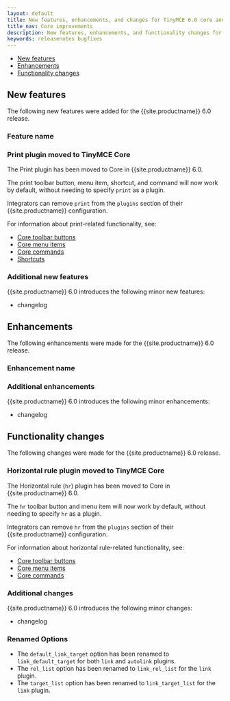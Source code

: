 ```yaml
---
layout: default
title: New features, enhancements, and changes for TinyMCE 6.0 core and core plugins
title_nav: Core improvements
description: New features, enhancements, and functionality changes for TinyMCE 6.0
keywords: releasenotes bugfixes
---
```


- [New features](#newfeatures)
- [Enhancements](#enhancements)
- [Functionality changes](#functionalitychanges)

## New features

The following new features were added for the {{site.productname}} 6.0 release.

### Feature name

### Print plugin moved to TinyMCE Core

The Print plugin has been moved to Core in {{site.productname}} 6.0.

The print toolbar button, menu item, shortcut, and command will now work by default, without needing to specify `print` as a plugin.

Integrators can remove `print` from the `plugins` section of their {{site.productname}} configuration.

For information about print-related functionality, see:
- [Core toolbar buttons]({{site.baseurl}}/advanced/available-toolbar-buttons/#thecoretoolbarbuttons)
- [Core menu items]({{site.baseurl}}/advanced/available-menu-items/#thecoremenuitems)
- [Core commands]({{site.baseurl}}/advanced/editor-command-identifiers/#coreeditorcommands)
- [Shortcuts]({{site.baseurl}}/advanced/keyboard-shortcuts/#editorkeyboardshortcuts)

### Additional new features

{{site.productname}} 6.0 introduces the following minor new features:

- changelog

## Enhancements

The following enhancements were made for the {{site.productname}} 6.0 release.

### Enhancement name

### Additional enhancements

{{site.productname}} 6.0 introduces the following minor enhancements:

- changelog

## Functionality changes

The following changes were made for the {{site.productname}} 6.0 release.

### Horizontal rule plugin moved to TinyMCE Core

The Horizontal rule (`hr`) plugin has been moved to Core in {{site.productname}} 6.0.

The `hr` toolbar button and menu item will now work by default, without needing to specify `hr` as a plugin.

Integrators can remove `hr` from the `plugins` section of their {{site.productname}} configuration.

For information about horizontal rule-related functionality, see:
- [Core toolbar buttons]({{site.baseurl}}/advanced/available-toolbar-buttons/#thecoretoolbarbuttons)
- [Core menu items]({{site.baseurl}}/advanced/available-menu-items/#thecoremenuitems)
- [Core commands]({{site.baseurl}}/advanced/editor-command-identifiers/#coreeditorcommands)

### Additional changes

{{site.productname}} 6.0 introduces the following minor changes:

- changelog

### Renamed Options

- The `default_link_target` option has been renamed to `link_default_target` for both `link` and `autolink` plugins.
- The `rel_list` option has been renamed to `link_rel_list` for the `link` plugin.
- The `target_list` option has been renamed to `link_target_list` for the `link` plugin.
